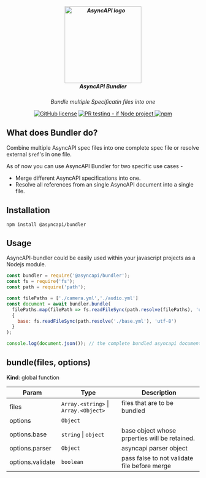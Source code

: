 <h5 align="center">
  <br>
  <a href="https://www.asyncapi.org"><img src="https://github.com/asyncapi/parser-nodejs/raw/master/assets/logo.png" alt="AsyncAPI logo" width="200"></a>
  <br>
  AsyncAPI Bundler
</h5>
<p align="center">
  <em>Bundle multiple Specificatin files into one</em>
</p>

<p align="center">
<a href="https://github.com/asyncapi/bundler/blob/main/LICENSE"><img alt="GitHub license" src="https://img.shields.io/github/license/asyncapi/bundler"></a>
<a href="https://github.com/asyncapi/bundler/actions/workflows/if-nodejs-pr-testing.yml">
<img src="https://github.com/asyncapi/bundler/actions/workflows/if-nodejs-pr-testing.yml/badge.svg" alt="PR testing - if Node project"  />
</a>
<a href="https://www.npmjs.com/package/@asyncapi/bundler">
<img alt="npm" src="https://img.shields.io/npm/dw/@asyncapi/bundler">
</a>

</p>


## What does Bundler do?
Combine multiple AsyncAPI spec files into one complete spec file or resolve external `$ref`'s in one file. 

As of now you can use AsyncAPI Bundler for two specific use cases - 
- Merge different AsyncAPI specifications into one. 
- Resolve all references from an single AsyncAPI document into a single file. 

## Installation 

```
npm install @asyncapi/bundler
```

## Usage 

AsyncAPI-bundler could be easily used within your javascript projects as a Nodejs module. 

```js
const bundler = require('@asyncapi/bundler');
const fs = require('fs');
const path = require('path');

const filePaths = ['./camera.yml','./audio.yml']
const document = await bundler.bundle(
  filePaths.map(filePath => fs.readFileSync(path.resolve(filePaths), 'utf-8')),
  {
    base: fs.readFileSync(path.resolve('./base.yml'), 'utf-8')
  }
);

console.log(document.json()); // the complete bundled asyncapi document.
```

<a name="bundle"></a>

## bundle(files, options)
**Kind**: global function  

| Param | Type | Description |
| --- | --- | --- |
| files | <code>Array.&lt;string&gt;</code> \| <code>Array.&lt;Object&gt;</code> | files that are to be bundled |
| options | <code>Object</code> |  |
| options.base | <code>string</code> \| <code>object</code> | base object whose prperties will be retained. |
| options.parser | <code>Object</code> | asyncapi parser object |
| options.validate | <code>boolean</code> | pass false to not validate file before merge |

